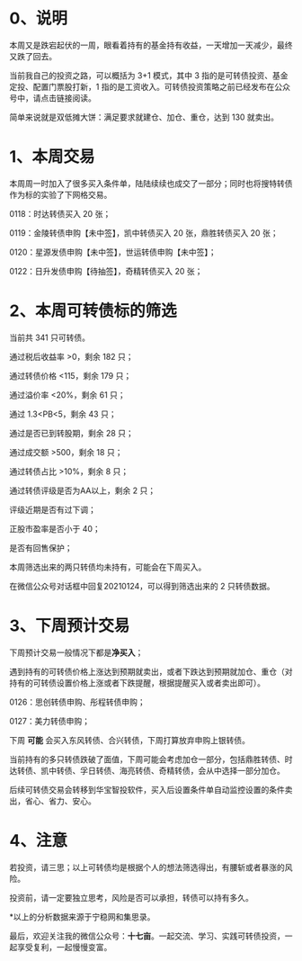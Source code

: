# 0、说明

本周又是跌宕起伏的一周，眼看着持有的基金持有收益，一天增加一天减少，最终又跌了回去。

当前我自己的投资之路，可以概括为 3+1 模式，其中 3 指的是可转债投资、基金定投、配置门票股打新，1 指的是工资收入。可转债投资策略之前已经发布在公众号中，请点击链接阅读。

简单来说就是双低摊大饼：满足要求就建仓、加仓、重仓，达到 130 就卖出。

# 1、本周交易

本周周一时加入了很多买入条件单，陆陆续续也成交了一部分；同时也将搜特转债作为标的实验了下网格交易。

0118：时达转债买入 20 张；

0119：金陵转债申购【未中签】，凯中转债买入 20 张，鼎胜转债买入 20 张；

0120：星源发债申购【未中签】，世运转债申购【未中签】；

0122：日升发债申购【待抽签】，奇精转债买入 20 张；

# 2、本周可转债标的筛选

当前共 341 只可转债。

通过税后收益率 >0，剩余 182 只；

通过转债价格 <115，剩余 179 只；

通过溢价率 <20%，剩余 61 只；

通过 1.3<PB<5，剩余 43 只；

通过是否已到转股期，剩余 28 只；

通过成交额 >500，剩余 18 只；

通过转债占比 >10%，剩余 8 只；

通过转债评级是否为AA以上，剩余 2 只；

评级近期是否有过下调；

正股市盈率是否小于 40；

是否有回售保护；

本周筛选出来的两只转债均未持有，可能会在下周买入。

在微信公众号对话框中回复20210124，可以得到筛选出来的 2 只转债数据。

# 3、下周预计交易

下周预计交易一般情况下都是**净买入**；

遇到持有的可转债价格上涨达到预期就卖出，或者下跌达到预期就加仓、重仓（对持有的可转债设置价格上涨或者下跌提醒，根据提醒买入或者卖出即可）。

0126：思创转债申购、彤程转债申购；

0127：美力转债申购；

下周 **可能** 会买入东风转债、合兴转债，下周打算放弃申购上银转债。

当前持有的多只转债跌破了面值，下周可能会考虑加仓一部分，包括鼎胜转债、时达转债、凯中转债、孚日转债、海亮转债、奇精转债，会从中选择一部分加仓。

后续可转债交易会转移到华宝智投软件，买入后设置条件单自动监控设置的条件卖出，省心、省力、安心。

# 4、注意

若投资，请三思；以上可转债均是根据个人的想法筛选得出，有腰斩或者暴涨的风险。

投资前，请一定要独立思考，风险是否可以承担，转债可以持有多久。

*以上的分析数据来源于宁稳网和集思录。

最后，欢迎关注我的微信公众号：**十七亩**。一起交流、学习、实践可转债投资，一起享受复利，一起慢慢变富。
